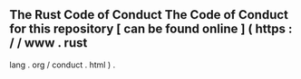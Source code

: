 #
The
Rust
Code
of
Conduct
The
Code
of
Conduct
for
this
repository
[
can
be
found
online
]
(
https
:
/
/
www
.
rust
-
lang
.
org
/
conduct
.
html
)
.

